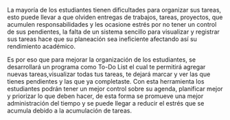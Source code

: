 La mayoría de los estudiantes tienen dificultades para organizar sus tareas, esto puede llevar a que olviden entregas de trabajos, tareas, proyectos, 
que acumulen responsabilidades y les ocasione estrés por no tener un control de sus pendientes, 
la falta de un sistema sencillo para visualizar y registrar sus tareas hace que su planeación sea ineficiente afectando así su rendimiento académico. 

Es por eso que para mejorar la organización de los estudiantes, se desarrollará un programa como To-Do List el cual te permitirá agregar nuevas tareas,visualizar todas tus tareas, 
te dejará marcar y ver las que tienes pendientes y las que ya completaste. 
Con esta herramienta los estudiantes podrán tener un mejor control sobre su agenda, planificar mejor y priorizar lo que deben hacer, de esta forma se promueve una mejor administración 
del tiempo y se puede llegar a reducir el estrés que se acumula debido a la acumulación de tareas. 


